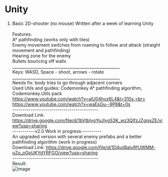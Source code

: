 # Unity


1) Basic 2D-shooter (no mouse) 
  Written after a week of learning Unity<br><br>
  Features:<br>
  A* pathfinding (works only with tiles)<br>
  Enemy movement switches from roaming to follow and attack (straight movement and pathfinding)<br>
  Hearing zone for the enemy <br>
  Bullets bouncing off walls<br>
  _____________________________________________________<br>
  Keys: WASD, Space - shoot, arrows - rotate<br>
  _____________________________________________________<br>
  Needs fix: body tries to go through adjacent corners<br>
  Used Utils and guides: Codemonkey A* pathfinding algorithm, Codemonkey.Utils pack <br>
  https://www.youtube.com/watch?v=alU04hvz6L4&t=310s,<br>
  https://www.youtube.com/watch?v=waEsGu--9P8&t=0s<br>
  ------------------------------------------<br>
  Download Link: https://drive.google.com/file/d/1bVtblygYoJIygS3K_wz3QlfzJZgissZE/view?usp=sharing<br>
  -----------v2.0 Work in progress----------<br>
  An upgraded version with several enemy prefabs and a better pathfinding algorithm (work in progress) <br>
  Download Link: https://drive.google.com/file/d/1D4ujiBaIvRfUWMM-oZo_oGpUKYdYRFGO/view?usp=sharing  <br>
  ------------------------------------------<br>
  Result:<br>
 ![image](https://user-images.githubusercontent.com/56946686/168451067-f3f4cbc8-a4e5-4066-9510-1afac349ca3a.png)
 


